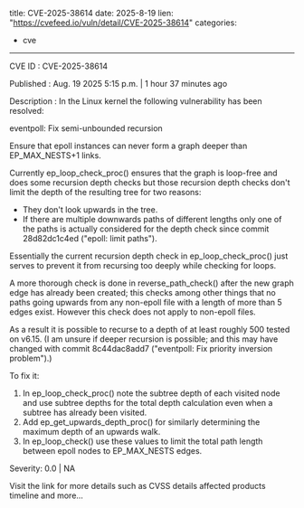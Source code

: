  
title: CVE-2025-38614
date: 2025-8-19
lien: "https://cvefeed.io/vuln/detail/CVE-2025-38614"
categories:
  - cve
---

CVE ID : CVE-2025-38614

Published :  Aug. 19
2025
5:15 p.m. | 1 hour
37 minutes ago

Description : In the Linux kernel
the following vulnerability has been resolved:

eventpoll: Fix semi-unbounded recursion

Ensure that epoll instances can never form a graph deeper than
EP_MAX_NESTS+1 links.

Currently
ep_loop_check_proc() ensures that the graph is loop-free and
does some recursion depth checks
but those recursion depth checks don't
limit the depth of the resulting tree for two reasons:

 - They don't look upwards in the tree.
 - If there are multiple downwards paths of different lengths
only one of
   the paths is actually considered for the depth check since commit
   28d82dc1c4ed ("epoll: limit paths").

Essentially
the current recursion depth check in ep_loop_check_proc() just
serves to prevent it from recursing too deeply while checking for loops.

A more thorough check is done in reverse_path_check() after the new graph
edge has already been created; this checks
among other things
that no
paths going upwards from any non-epoll file with a length of more than 5
edges exist. However
this check does not apply to non-epoll files.

As a result
it is possible to recurse to a depth of at least roughly 500
tested on v6.15. (I am unsure if deeper recursion is possible; and this may
have changed with commit 8c44dac8add7 ("eventpoll: Fix priority inversion
problem").)

To fix it:

1. In ep_loop_check_proc()
note the subtree depth of each visited node
and use subtree depths for the total depth calculation even when a subtree
has already been visited.
2. Add ep_get_upwards_depth_proc() for similarly determining the maximum
depth of an upwards walk.
3. In ep_loop_check()
use these values to limit the total path length
between epoll nodes to EP_MAX_NESTS edges.

Severity: 0.0 | NA

Visit the link for more details
such as CVSS details
affected products
timeline
and more...
